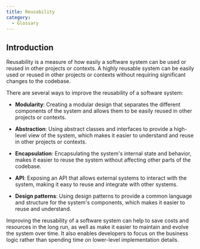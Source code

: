 ```yaml
---
title: Reusability
category:
  - Glossary
---
```


## Introduction

Reusability is a measure of how easily a software system can be used or reused in other projects or contexts. A highly reusable system can be easily used or reused in other projects or contexts without requiring significant changes to the codebase.

There are several ways to improve the reusability of a software system:

- **Modularity**: Creating a modular design that separates the different components of the system and allows them to be easily reused in other projects or contexts.

- **Abstraction**: Using abstract classes and interfaces to provide a high-level view of the system, which makes it easier to understand and reuse in other projects or contexts.

- **Encapsulation**: Encapsulating the system's internal state and behavior, makes it easier to reuse the system without affecting other parts of the codebase.

- **API**: Exposing an API that allows external systems to interact with the system, making it easy to reuse and integrate with other systems.

- **Design patterns**: Using design patterns to provide a common language and structure for the system's components, which makes it easier to reuse and understand.

Improving the reusability of a software system can help to save costs and resources in the long run, as well as make it easier to maintain and evolve the system over time. It also enables developers to focus on the business logic rather than spending time on lower-level implementation details.
